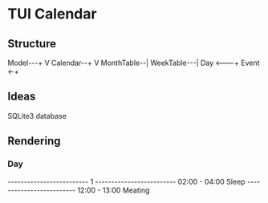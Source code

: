 # TUI Calendar

## Structure

Model---+
        V
    Calendar--+
              V
        MonthTable--|
        WeekTable---|
            Day <---+
            Event <-+

## Ideas
SQLite3 database

## Rendering

### Day

\-------------------------
            1
\-------------------------
      02:00 - 04:00
          Sleep
\-------------------------
      12:00 - 13:00
         Meating
